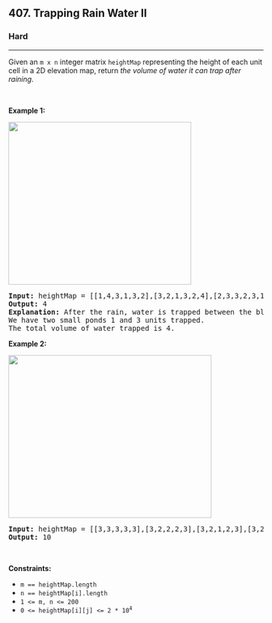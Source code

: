 <h2>407. Trapping Rain Water II</h2><h3>Hard</h3><hr><div style="user-select: auto;"><p style="user-select: auto;">Given an <code style="user-select: auto;">m x n</code> integer matrix <code style="user-select: auto;">heightMap</code> representing the height of each unit cell in a 2D elevation map, return <em style="user-select: auto;">the volume of water it can trap after raining</em>.</p>

<p style="user-select: auto;">&nbsp;</p>
<p style="user-select: auto;"><strong style="user-select: auto;">Example 1:</strong></p>
<img alt="" src="https://assets.leetcode.com/uploads/2021/04/08/trap1-3d.jpg" style="width: 361px; height: 321px; user-select: auto;">
<pre style="user-select: auto;"><strong style="user-select: auto;">Input:</strong> heightMap = [[1,4,3,1,3,2],[3,2,1,3,2,4],[2,3,3,2,3,1]]
<strong style="user-select: auto;">Output:</strong> 4
<strong style="user-select: auto;">Explanation:</strong> After the rain, water is trapped between the blocks.
We have two small ponds 1 and 3 units trapped.
The total volume of water trapped is 4.
</pre>

<p style="user-select: auto;"><strong style="user-select: auto;">Example 2:</strong></p>
<img alt="" src="https://assets.leetcode.com/uploads/2021/04/08/trap2-3d.jpg" style="width: 401px; height: 321px; user-select: auto;">
<pre style="user-select: auto;"><strong style="user-select: auto;">Input:</strong> heightMap = [[3,3,3,3,3],[3,2,2,2,3],[3,2,1,2,3],[3,2,2,2,3],[3,3,3,3,3]]
<strong style="user-select: auto;">Output:</strong> 10
</pre>

<p style="user-select: auto;">&nbsp;</p>
<p style="user-select: auto;"><strong style="user-select: auto;">Constraints:</strong></p>

<ul style="user-select: auto;">
	<li style="user-select: auto;"><code style="user-select: auto;">m == heightMap.length</code></li>
	<li style="user-select: auto;"><code style="user-select: auto;">n == heightMap[i].length</code></li>
	<li style="user-select: auto;"><code style="user-select: auto;">1 &lt;= m, n &lt;= 200</code></li>
	<li style="user-select: auto;"><code style="user-select: auto;">0 &lt;= heightMap[i][j] &lt;= 2 * 10<sup style="user-select: auto;">4</sup></code></li>
</ul>
</div>